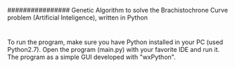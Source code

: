 ################ Genetic Algorithm to solve the Brachistochrone Curve problem (Artificial Inteligence), written in Python
#
To run the program, make sure you have Python installed in your PC (used Python2.7).
Open the program (main.py) with your favorite IDE and run it.
The program as a simple GUI developed with "wxPython".
#
